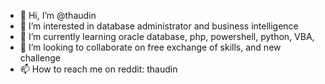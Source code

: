 - 👋 Hi, I’m @thaudin
- 👀 I’m interested in database administrator and business intelligence
- 🌱 I’m currently learning oracle database, php, powershell, python, VBA, 
- 💞️ I’m looking to collaborate on free exchange of skills, and new challenge
- 📫 How to reach me on reddit: thaudin

<!---
thaudin/thaudin is a ✨ special ✨ repository because its `README.md` (this file) appears on your GitHub profile.
You can click the Preview link to take a look at your changes.
--->
